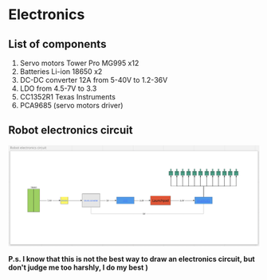 # Electronics

## List of components
1. Servo motors Tower Pro MG995 x12
2. Batteries Li-ion 18650 x2
3. DC-DC converter 12A from 5-40V to 1.2-36V
4. LDO from 4.5-7V to 3.3
5. CC1352R1 Texas Instruments
6. PCA9685 (servo motors driver)

## Robot electronics circuit
![Alt Text](https://github.com/IlayMarchenko/RobotSpider/blob/main/electronics/circuit.PNG)

**P.s. I know that this is not the best way to draw an electronics circuit, but don't judge me too harshly, I do my best )**
